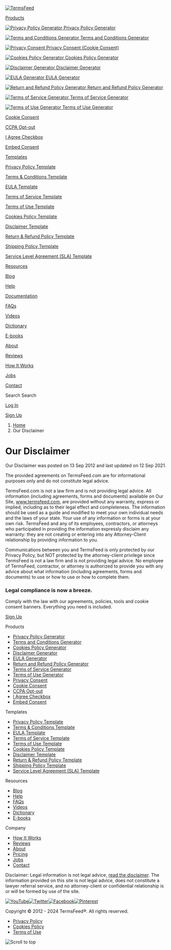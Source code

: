 [![TermsFeed](/public/images/logo.svg)](https://www.termsfeed.com/ "TermsFeed")

[Products](#)

 [![Privacy Policy Generator](/public/images/icon-termsfeed-privacy-policy-generator.svg) Privacy Policy Generator](https://www.termsfeed.com/privacy-policy-generator/ "Privacy Policy Generator")

 [![Terms and Conditions Generator](/public/images/icon-termsfeed-terms-conditions-generator.svg) Terms and Conditions Generator](https://www.termsfeed.com/terms-conditions-generator/ "Terms and Conditions Generator")

 [![Privacy Consent](/public/images/icon-termsfeed-privacy-consent.svg) Privacy Consent (Cookie Consent)](https://www.termsfeed.com/privacy-consent/ "Privacy Consent")

 [![Cookies Policy Generator](/public/images/icon-termsfeed-cookies-policy-generator.svg) Cookies Policy Generator](https://www.termsfeed.com/cookies-policy-generator/ "Cookies Policy Generator")

 [![Disclaimer Generator](/public/images/icon-termsfeed-disclaimer-generator.svg) Disclaimer Generator](https://www.termsfeed.com/disclaimer-generator/ "Disclaimer Generator")

 [![EULA Generator](/public/images/icon-termsfeed-eula-generator.svg) EULA Generator](https://www.termsfeed.com/eula-generator/ "EULA Generator")

 [![Return and Refund Policy Generator](/public/images/icon-termsfeed-return-refund-policy-generator.svg) Return and Refund Policy Generator](https://www.termsfeed.com/return-refund-policy-generator/ "Return and Refund Policy Generator")

 [![Terms of Service Generator](/public/images/icon-termsfeed-terms-conditions-generator.svg) Terms of Service Generator](https://www.termsfeed.com/terms-service-generator/ "Terms of Service Generator")

 [![Terms of Use Generator](/public/images/icon-termsfeed-terms-conditions-generator.svg) Terms of Use Generator](https://www.termsfeed.com/terms-use-generator/ "Terms of Use Generator")

[Cookie Consent](https://www.termsfeed.com/cookie-consent/ "Cookie Consent")

[CCPA Opt-out](https://www.termsfeed.com/ccpa-opt-out/ "CCPA Opt-out")

[I Agree Checkbox](https://www.termsfeed.com/i-agree-checkbox/ "I Agree Checkbox")

[Embed Consent](https://www.termsfeed.com/embed-consent/ "Embed Consent")

[Templates](#)

[Privacy Policy Template](https://www.termsfeed.com/blog/sample-privacy-policy-template/)

[Terms & Conditions Template](https://www.termsfeed.com/blog/sample-terms-and-conditions-template/)

[EULA Template](https://www.termsfeed.com/blog/sample-eula-template/)

[Terms of Service Template](https://www.termsfeed.com/blog/sample-terms-of-service-template/)

[Terms of Use Template](https://www.termsfeed.com/blog/sample-terms-of-use-template/)

[Cookies Policy Template](https://www.termsfeed.com/blog/sample-cookies-policy-template/)

[Disclaimer Template](https://www.termsfeed.com/blog/sample-disclaimer-template/)

[Return & Refund Policy Template](https://www.termsfeed.com/blog/sample-return-policy-ecommerce-stores/)

[Shipping Policy Template](https://www.termsfeed.com/blog/sample-shipping-policy-template/)

[Service Level Agreement (SLA) Template](https://www.termsfeed.com/blog/sample-service-level-agreement-sla-template/)

[Resources](# "Resources")

[Blog](https://www.termsfeed.com/blog/ "Blog")

[Help](https://www.termsfeed.com/help/ "Help")

[Documentation](https://www.termsfeed.com/documentation/ "Documentation")

[FAQs](https://www.termsfeed.com/faq/ "FAQs")

[Videos](https://www.termsfeed.com/videos/ "Videos")

[Dictionary](https://www.termsfeed.com/dictionary/ "Dictionary")

[E-books](https://www.termsfeed.com/ebooks/ "E-books")

[About](#)

[Reviews](https://www.termsfeed.com/reviews/ "Reviews")

[How It Works](https://www.termsfeed.com/how-it-works/ "How It Works")

[Jobs](https://www.termsfeed.com/jobs/ "Jobs")

[Contact](https://www.termsfeed.com/contact/ "Contact")

 

Search Search

[Log In](https://app.termsfeed.com/profile/login "Log In")

[Sign Up](https://app.termsfeed.com/profile/register "Sign Up")

1. [Home](https://www.termsfeed.com/) 
2. Our Disclaimer 

Our Disclaimer
==============

Our Disclaimer was posted on 13 Sep 2012 and last updated on 12 Sep 2021.

The provided agreements on TermsFeed.com are for informational purposes only and do not constitute legal advice.

TermsFeed.com is not a law firm and is not providing legal advice. All information (including agreements, forms and documents) available on Our Site, www.termsfeed.com, are provided without any warranty, express or implied, including as to their legal effect and completeness. The information should be used as a guide and modified to meet your own individual needs and the laws of your state. Your use of any information or forms is at your own risk. TermsFeed and any of its employees, contractors, or attorneys who participated in providing the information expressly disclaim any warranty: they are not creating or entering into any Attorney-Client relationship by providing information to you.

Communications between you and TermsFeed is only protected by our Privacy Policy, but NOT protected by the attorney-client privilege since TermsFeed is not a law firm and is not providing legal advice. No employee of TermsFeed, contractor, or attorney is authorized to provide you with any advice about what information (including agreements, forms and documents) to use or how to use or how to complete them.

### Legal compliance is now a breeze.

Comply with the law with our agreements, policies, tools and cookie consent banners. Everything you need is included.

[Sign Up](https://app.termsfeed.com/profile/register)

Products

* [Privacy Policy Generator](https://www.termsfeed.com/privacy-policy-generator/ "Privacy Policy Generator")
* [Terms and Conditions Generator](https://www.termsfeed.com/terms-conditions-generator/ "Terms and Conditions Generator")
* [Cookies Policy Generator](https://www.termsfeed.com/cookies-policy-generator/ "Cookies Policy Generator")
* [Disclaimer Generator](https://www.termsfeed.com/disclaimer-generator/ "Disclaimer Generator")
* [EULA Generator](https://www.termsfeed.com/eula-generator/ "EULA Generator")
* [Return and Refund Policy Generator](https://www.termsfeed.com/return-refund-policy-generator/ "Return and Refund Policy Generator")
* [Terms of Service Generator](https://www.termsfeed.com/terms-service-generator/ "Terms of Service Generator")
* [Terms of Use Generator](https://www.termsfeed.com/terms-use-generator/ "Terms of Use Generator")
* [Privacy Consent](https://www.termsfeed.com/privacy-consent/ "Privacy Consent")
* [Cookie Consent](https://www.termsfeed.com/cookie-consent/ "Cookie Consent")
* [CCPA Opt-out](https://www.termsfeed.com/ccpa-opt-out/ "CCPA Opt-out")
* [I Agree Checkbox](https://www.termsfeed.com/i-agree-checkbox/ "I Agree Checkbox")
* [Embed Consent](https://www.termsfeed.com/embed-consent/)

Templates

* [Privacy Policy Template](https://www.termsfeed.com/blog/sample-privacy-policy-template/)
* [Terms & Conditions Template](https://www.termsfeed.com/blog/sample-terms-and-conditions-template/)
* [EULA Template](https://www.termsfeed.com/blog/sample-eula-template/)
* [Terms of Service Template](https://www.termsfeed.com/blog/sample-terms-of-service-template/)
* [Terms of Use Template](https://www.termsfeed.com/blog/sample-terms-of-use-template/)
* [Cookies Policy Template](https://www.termsfeed.com/blog/sample-cookies-policy-template/)
* [Disclaimer Template](https://www.termsfeed.com/blog/sample-disclaimer-template/)
* [Return & Refund Policy Template](https://www.termsfeed.com/blog/sample-return-policy-ecommerce-stores/)
* [Shipping Policy Template](https://www.termsfeed.com/blog/sample-shipping-policy-template/)
* [Service Level Agreement (SLA) Template](https://www.termsfeed.com/blog/sample-service-level-agreement-sla-template/)

Resources

* [Blog](https://www.termsfeed.com/blog/ "Blog")
* [Help](https://www.termsfeed.com/help/ "Help")
* [FAQs](https://www.termsfeed.com/faq/ "FAQs")
* [Videos](https://www.termsfeed.com/videos/ "Videos")
* [Dictionary](https://www.termsfeed.com/dictionary/ "Dictionary")
* [E-books](https://www.termsfeed.com/ebooks/ "E-books")

Company

* [How It Works](https://www.termsfeed.com/how-it-works/ "How It Works")
* [Reviews](https://www.termsfeed.com/reviews/ "Reviews")
* [About](https://www.termsfeed.com/about/ "About")
* [Pricing](https://www.termsfeed.com/pricing/ "Pricing")
* [Jobs](https://www.termsfeed.com/jobs/ "Jobs")
* [Contact](https://www.termsfeed.com/contact/ "Contact")

Disclaimer: Legal information is not legal advice, [read the disclaimer](https://www.termsfeed.com/legal/disclaimer/). The information provided on this site is not legal advice, does not constitute a lawyer referral service, and no attorney-client or confidential relationship is or will be formed by use of the site.

 [![YouTube](/public/images/icons/youtube.svg)](https://www.youtube.com/@TermsFeed "YouTube")[![Twitter](/public/images/icons/twitter.svg)](https://twitter.com/TermsFeed "Twitter")[![Facebook](/public/images/icons/facebook.svg)](https://www.facebook.com/termsfeed "Facebook")[![Pinterest](/public/images/icons/pinterest.svg)](https://www.pinterest.com/termsfeed "Pinterest")

Copyright © 2012 - 2024 TermsFeed®. All rights reserved.

* [Privacy Policy](https://www.termsfeed.com/legal/privacy-policy/ "Privacy Policy")
* [Cookies Policy](https://www.termsfeed.com/legal/cookies-policy/ "Cookies Policy")
* [Terms of Use](https://www.termsfeed.com/legal/terms-of-use/ "Terms of Use")

![Scroll to top](/public/images/icon-chevron.svg)